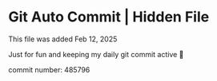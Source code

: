 # Git Auto Commit | Hidden File

This file was added Feb 12, 2025

Just for fun and keeping my daily git commit active 🤪

commit number: 485796
